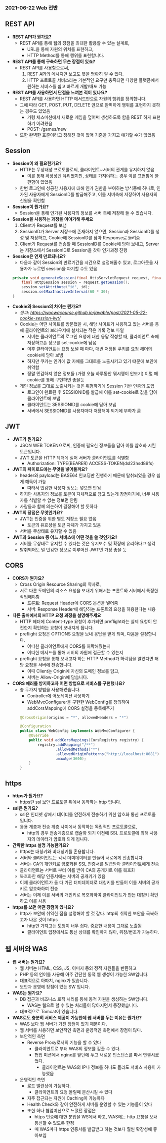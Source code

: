 ### 2021-06-22 Web 전반

## REST API
- **REST API가 뭔가요?**
    - REST API를 통해 웹의 장점을 최대한 활용할 수 있는 설계로, 
        - URL을 통해 자원의 위치를 표현하고, 
        - HTTP Method를 통해 행위를 표현합니다. 
- **REST API를 통해 구축하면 무슨 장점이 있죠?**
    - REST API를 사용함으로써,
        1. REST API의 메시지만 보고도 뜻을 명확히 알 수 있다. 
        2. HTTP 프로토콜 서비스라는 기본적인 요구만 충족되면 다양한 플랫폼에서 원하는 서비스를 쉽고 빠르게 개발/배포 가능
- **REST API를 사용하면서 단점을 느껴본 적이 있나요?**
    - REST API를 사용하면 HTTP 메서드만으로 자원의 행위를 정의합니다. 
    - 그에 따라 GET, POST, PUT, DELETE 만으로 완벽하게 행위를 표현하지 못하는 경우도 있었음
        - 가령 체스미션에서 새로운 게임을 덮어써 생성하도록 함을 REST 하게 표현하기 어려웠음
        - POST: /games/new
    - 또한 완벽한 표준이라고 정해진 것이 없어 기준을 가지고 얘기할 수가 없었음

## Session
- **Session이 왜 필요한가요?**
    - HTTP는 무상태성 프로토콜로써, 클라이언트~서버의 관계를 유지하지 않음
        - 이를 통해 확장성엔 유리했지만, 상태를 가져야하는 경우 이를 표현함에 불편함이 있었음
    - 한번 로그인에 성공한 사용자에 대해 인가 권한을 부여하는 방식중에 하나로, 인가된 사용자에게 SessionID를 발급해주고, 이를 서버측에 저장하여 사용자의 신원을 확인함
- **Session이 뭔가요?**
    - Session을 통해 인가된 사용자의 정보를 서버 측에 저장해 둘 수 있습니다. 
- **Session을 사용하는 과정을 이야기해 주세요**
    1. Client가 Request를 보냄
    2. SessionID가 Server 저장소에 존재하지 않으면, Session과 SessionID를 생성 및 저장하고, Cookie에 SessionID를 담아 Response로 돌려줌
    3. Client가 Request를 전송할 때 SessionID를 Cookie에 담아 보내고, Server는 저장소에서 SessionID로 Session을 찾아 인가과정 진행
- **Session은 언제 만료되나요?**
    - 다음과 같이 Session의 만료기간을 시간으로 설정해줄수 있고, 로그아웃을 사용자가 누르면 session을 파기할 수도 있음
    ```java
    private void generateSession(final HttpServletRequest request, final String id) {
        final HttpSession session = request.getSession();
        session.setAttribute("id", id);
        session.setMaxInactiveInterval(60 * 30);
    }
    ```
- **Cookie와 Session의 차이는 뭔가요?**
    - *참고: https://woowacourse.github.io/javable/post/2021-05-22-cookie-session-jwt/*
    - Cookie는 어떤 사이트를 방문했을 시, 해당 사이트가 사용하고 있는 서버를 통해 클라이언트의 브라우저에 설치되는 작은 기록 정보 파일
        - 서버는 클라이언트의 로그인 요청에 대한 응답 작성할 때, 클라이언트 측에 저장하고픈 정보를 set-cookie에 담음
        - 이후 클라이언트는 요청 보낼 때 마다, 매번 저장된 쿠키를 요청 헤더의 cookie에 담아 보냄
        - 하지만 쿠키는 인가에 값 자체를 그대로를 노출시키고 있기 떄문에 보안에 취약함
        - 정말 민감하지 않은 정보들 (가령 오늘 하루동안 뭐시꺵이 안보기) 이럴 때 cookie를 통해 구현하면 좋을듯
    - 개인 정보를 그대로 노출시키는 것은 위험하기에 Session 기반 인증의 도입
        - 로그인이 완료된 후 SESSIONID를 발급해 이를 set-cookie로 값을 담아 클라이언트에 보냄
        - 클라이언트는 SESSIONID를 cookie에 담아 보냄
        - 서버에서 SESSIONID를 사용자마다 저장해야 되기에 부하가 큼

## JWT
- **JWT가 뭔가요?**
    - JSON WEB TOKEN으로써, 인증에 필요한 정보들을 담아 이를 암호화 시킨 토큰입니다. 
    - JWT 토큰을 HTTP 헤더에 실어 서버가 클라이언트를 식별함
        - Authorization: TYPE(BEARER) ACCESS-TOKEN(dsl23hsd89fs)
- **JWT의 페이로드에는 무엇을 넣어둘까요?**
    - header와 payload는 BASE64 인코딩만 진행하기 때문에 탈취되었을 경우 쉽게 해독이 가능
        - 따라서 민감한 사용자 정보는 넣으면 안됨
    - 하지만 사용자의 정보를 토큰이 자체적으로 담고 있는게 장점이기에, 너무 사용자를 식별할 수 없는 정보면 안됨
    - 사람들과 함께 의논하여 결정해야 할 듯하다
- **JWT의 장점은 무엇인가요?**
    - JWT는 인증을 위한 별도 저장소 필요 없음
        - 토큰의 유효성을 토큰 자체가 가지고 있음
    - 서버를 무상태로 유지할 수 있음
- **JWT과 Session 중 어느 서비스에 어떤 것을 쓸 것인가요?**
    - 서버를 무상태로 유지할 수 있다는 것은 유지보수 및 확장에 유리하다고 생각
    - 탈취되어도 덜 민감한 정보로 이루어진 JWT면 가장 좋을 듯

## CORS
- **CORS가 뭔가요?**
    - Cross Origin Resource Sharing의 약자로, 
    - 서로 다른 도메인의 리소스 요청을 보내기 위해서는 프론트와 서버에서 특정한 작업해야함
        - 프론트: Request Header에 CORS 옵션을 넣어줌
        - 서버: Response Header에 해당하는 프론트의 요청을 허용한다는 내용
- **다른 출처에서의 HTTP 요청 과정을 설명해주세요**
    - HTTP 헤더에 Content-type 요청이 추가되면 preflight라는 실제 요청이 안전한지 확인하는 요청이 보내지게 됩니다. 
    - preflight 요청은 OPTIONS 요청을 보내 응답을 받게 되며, 다음을 설정합니다. 
        - 어떠한 클라이언트에게 CORS를 허락해줬는지
        - 어떠한 메서드를 통해 서버의 자원에 접근할 수 있는지 
    - preflight 요청을 통해 보내고자 하는 HTTP Method가 허락됨을 알았다면 해당 요청을 서버에 전송합니다. 
        - 이때 Client는 Origin에 자신의 도메인 정보를 담고, 
        - 서버는 Allow-Origin에 담습니다. 
- **CORS 에러를 방지하고자 어떤 방법으로 서비스를 구현했나요?**
    - 총 두가지 방법을 사용해봤습니다. 
        - Controller에 어노테이션 사용하기 
        - WebMvcConfigurer을 구현한 WebConfig를 정의하여 addCorsMapping에 CORS 설정을 등록해주기
        ```java
        @CrossOrigin(origins = "*", allowedHeaders = "*")
        
        @Configuration
        public class WebConfig implements WebMvcConfigurer {
            @Override
            public void addCorsMappings(CorsRegistry registry) {
                registry.addMapping("/**")
                        .allowedMethods("*")
                        .allowedOriginPatterns("http://localhost:8081")
                        .maxAge(3600);
            }
        }
        ```

## https
- **https가 뭔가요?**
    - https란 ssl 보안 프로토콜 위에서 동작하는 http 입니다. 
- **ssl은 뭔가요?**
    - ssl은 인터넷 상에서 데이터를 안전하게 전송하기 위한 암호화 통신 프로토콜 입니다. 
    - 응용 계층과 전송 계층 사이에서 동작하는 독립적인 프로토콜으로, 
        - http의 경우 전송계층으로 캡슐화 되기 이전에 SSL 프로토콜에 의해 사용자의 데이터가 암호화 되게 됩니다. 
- **간략한 https 설명 가능한가요?**
    - https는 대칭키와 비대칭키를 혼용합니다.
    - 서버와 클라이언트는 각각 더미데이터를 만들어 서로에게 전송합니다. 
    - 서버는 CA의 개인키로 암호화된 SSL 인증서를 발급받아 클라이언트에게 전송
    - 클라이언트는 서버로 부터 이를 받아 CA의 공개키로 이를 복호화
    - 복호화한 해당 인증서에는 서버의 공개키가 있음
    - 이제 클라이언트가 둘 다 가진 더미데이터로 대칭키를 만들어 이를 서버의 공개키로 암호화하여 전송
    - 서버는 이제 이를 서버의 개인키로 복호화하여 클라이언트가 만든 대칭키 확인하고 이를 사용
- **https를 쓰면 어떤 장점이 있나요?**
    - http가 보안에 취약한 점을 설명해야 할 것 같다. http의 취약한 보안을 극복하고자 나온 것이 https
        - http만 가지고는 도청이 너무 쉽다. 중요한 내용이 그대로 노출됨
        - 클라이언트 입장에서도 통신 상대를 확인하지 않아, 위장/변조가 가능하다. 

## 웹 서버와 WAS
- **웹 서버는 뭔가요?**
    - 웹 서버는 HTML, CSS, JS, 이미지 등의 정적 자원들을 반환하고
    - PHP 등의 언어를 사용해 아주 간단한 동적 웹 생성이 가능한 SW입니다. 
    - 대표적으로 아파치, nginx가 있습니다. 
    - 보안과 운영에 장점이 있는 SW 입니다. 
- **WAS는 뭔가요?**
    - DB 접근과 비즈니스 로직 처리를 통해 동적 자원을 생성하는 SW입니다. 
        - WAS는 웹으로 할 수 있는 처리들이 많아지면서 등장했습니다. 
    - 대표적으로 Tomcat이 있습니다. 
- **WAS로도 충분히 서비스 제공이 가능한데 웹 서버를 두는 이유는 뭔가요?**
    - WAS 보다 웹 서버가 가진 장점이 있기 때문이다. 
    - 웹 서버를 사용하면 보안적인 측면과 운영적인 측면에서 장점이 많다. 
    - 보안적인 측면
        - Reverse Proxy로서의 기능을 할 수 있다
            - 클라이언트로 부터 WAS의 정보를 감출 수 있다. 
            - 협업 미션에서 nginx를 앞단에 두고 새로운 인스턴스를 파서 연결시켰었다. 
                - 클라이언트는 WAS의 IP나 정보를 하나도 몰라도 서비스 사용이 가능했음
    - 운영적인 측면
        - 로드 밸런싱이 가능하다. 
            - 클라이언트의 요청 몰릴때 분산시킬 수 있다
        - 자주 접근되는 자원에 Caching이 가능하다
        - Health Check와 같이 안전하게 서버를 운영할 수 있는 기능들이 있다
        - 또한 하나 협업미션으로 느꼈던 장점은
            - https 인증에 대한 분업을 WS에서 하고, WAS에는 http 요청을 보내 통신할 수 있도록 한점
            - 매 WAS마다 https 인증서를 발급받고 하는 것보다 훨씬 확장성에 좋아보임
